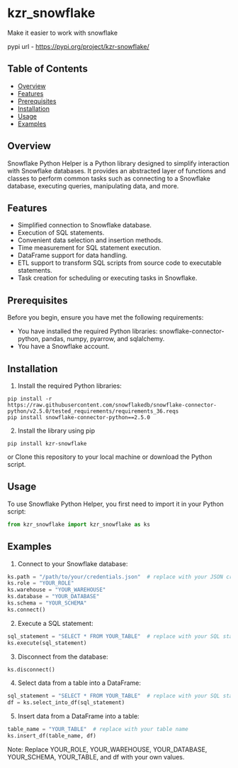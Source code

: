 # kzr_snowflake
Make it easier to work with snowflake

pypi url - https://pypi.org/project/kzr-snowflake/

## Table of Contents

- [Overview](#overview)
- [Features](#features)
- [Prerequisites](#prerequisites)
- [Installation](#installation)
- [Usage](#usage)
- [Examples](#examples)

## Overview

Snowflake Python Helper is a Python library designed to simplify interaction with Snowflake databases. It provides an abstracted layer of functions and classes to perform common tasks such as connecting to a Snowflake database, executing queries, manipulating data, and more.

## Features

- Simplified connection to Snowflake database.
- Execution of SQL statements.
- Convenient data selection and insertion methods.
- Time measurement for SQL statement execution.
- DataFrame support for data handling.
- ETL support to transform SQL scripts from source code to executable statements.
- Task creation for scheduling or executing tasks in Snowflake.

## Prerequisites

Before you begin, ensure you have met the following requirements:

- You have installed the required Python libraries: snowflake-connector-python, pandas, numpy, pyarrow, and sqlalchemy.
- You have a Snowflake account.

## Installation

1. Install the required Python libraries:

```shell
pip install -r https://raw.githubusercontent.com/snowflakedb/snowflake-connector-python/v2.5.0/tested_requirements/requirements_36.reqs
pip install snowflake-connector-python==2.5.0
```

2. Install the library using pip
```shell
pip install kzr-snowflake
```
or Clone this repository to your local machine or download the Python script.

## Usage
To use Snowflake Python Helper, you first need to import it in your Python script:

```python
from kzr_snowflake import kzr_snowflake as ks
```

## Examples
1. Connect to your Snowflake database:
```python
ks.path = "/path/to/your/credentials.json"  # replace with your JSON credentials file
ks.role = "YOUR_ROLE"
ks.warehouse = "YOUR_WAREHOUSE"
ks.database = "YOUR_DATABASE"
ks.schema = "YOUR_SCHEMA"
ks.connect()
```
2. Execute a SQL statement:
```python
sql_statement = "SELECT * FROM YOUR_TABLE"  # replace with your SQL statement
ks.execute(sql_statement)
```

3. Disconnect from the database:
```python
ks.disconnect()
```
4. Select data from a table into a DataFrame:
```python
sql_statement = "SELECT * FROM YOUR_TABLE"  # replace with your SQL statement
df = ks.select_into_df(sql_statement)
```
5. Insert data from a DataFrame into a table:
```python
table_name = "YOUR_TABLE"  # replace with your table name
ks.insert_df(table_name, df)
```

Note: Replace YOUR_ROLE, YOUR_WAREHOUSE, YOUR_DATABASE, YOUR_SCHEMA, YOUR_TABLE, and df with your own values.